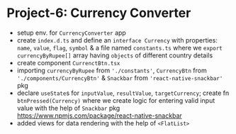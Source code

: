 # Project-6: Currency Converter
- setup env. for `CurrencyConverter` app
- create `index.d.ts` and define an `interface Currency` with properties: `name`, `value`, `flag`, `symbol` & a file named `constants.ts` where we `export` `currencyByRupee[]` array having `objects` of different country details
- create component `CurrenctBtn.tsx`
- importing `currencyByRupee` from `'./constants'`, `CurrencyBtn` from `'./components/CurrencyBtn'` & `Snackbar` from `'react-native-snackbar'` pkg
- declare `useState`s for `inputValue`, `resultValue`, `targetCurrency`; create fn `btnPressed(Currency)` where we create logic for entering valid input value with the help of `Snackbar` pkg <a href="https://www.npmjs.com/package/react-native-snackbar">https://www.npmjs.com/package/react-native-snackbar</a>
- added views for data rendering with the help of `<FlatList>`